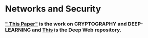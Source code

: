 # Networks and Security


### [" This Paper"]() is the work on CRYPTOGRAPHY and DEEP-LEARNING and [This](https://github.com/SKKSaikia/DarkK) is the Deep Web repository.
